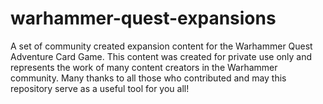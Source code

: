 # warhammer-quest-expansions
A set of community created expansion content for the Warhammer Quest Adventure Card Game. This content was created for private use only and represents the work of many content creators in the Warhammer community. Many thanks to all those who contributed and may this repository serve as a useful tool for you all!
